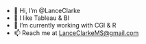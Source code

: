 - 👋 Hi, I’m @LanceClarke
- 👀 I like Tableau & BI
- 🌱 I’m currently working with CGI & R
- 📫 Reach me at LanceClarkeMS@gmail.com

<!---
LanceClarke/LanceClarke is a ✨ special ✨ repository because its `README.md` (this file) appears on your GitHub profile.
You can click the Preview link to take a look at your changes.
--->
